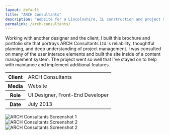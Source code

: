 ```yaml
---
layout: default
title: "ARCH Consultants"
description: "Website for a Lincolnshire, IL construction and project management company."
permalink: /arch-consultants/
---
```


<section class="border-bottom-gray">
	<div class="grid-frame soft-sides hard@md">
		<div class="grid">
			<div class="grid-cell soft-triple-top soft-sides soft-triple-sides@md soft-triple-bottom@md 2/3@md">
				<p>Working with another designer and the client, I built this brochure and portfolio site that portrays ARCH Consultants Ltd.'s reliability, thoughtful planning, and deep understanding of project management. I was consulted on many of the user interace elements and built the site inside of a content management system. The project went so well that I've stayed on to help with maintance and implement additional features.</p>
			</div>
			<div class="grid-cell soft-sides soft-triple-bottom soft-double-top soft-triple-sides@md soft-triple-top@md 1/3@md">
				<table>
					<tbody>
						<tr>
							<th>Client</th>
							<td>ARCH Consultants</td>
						</tr>
						<tr>
							<th>Media</th>
							<td>Website</td>
						</tr>
						<tr>
							<th>Role</th>
							<td>UI Designer, Front-End Developer</td>
						</tr>
						<tr>
							<th>Date</th>
							<td>July 2013</td>
						</tr>
					</tbody>
				</table>
			</div>
		</div>
	</div>
</section>
<section class="border-bottom-gray bg-silver@md">
	<div class="grid-frame soft-triple-ends soft-double-sides soft-triple-sides@md">
		<img src="https://jessetrippecdn.appspot.com/images/archltd-1.png" alt="ARCH Consultants Screenshot 1" class="project-img push-triple-bottom">
		<div class="grid grid-with-gutter">
			<div class="grid-cell 1/2@md">
				<img src="https://jessetrippecdn.appspot.com/images/archltd-2.png" alt="ARCH Consultants Screenshot 2" class="project-img push-triple-bottom flush@md">
			</div>
			<div class="grid-cell 1/2@md">
				<img src="https://jessetrippecdn.appspot.com/images/archltd-3.png" alt="ARCH Consultants Screenshot 2" class="project-img">
			</div>
		</div>
	</div>
</section>
